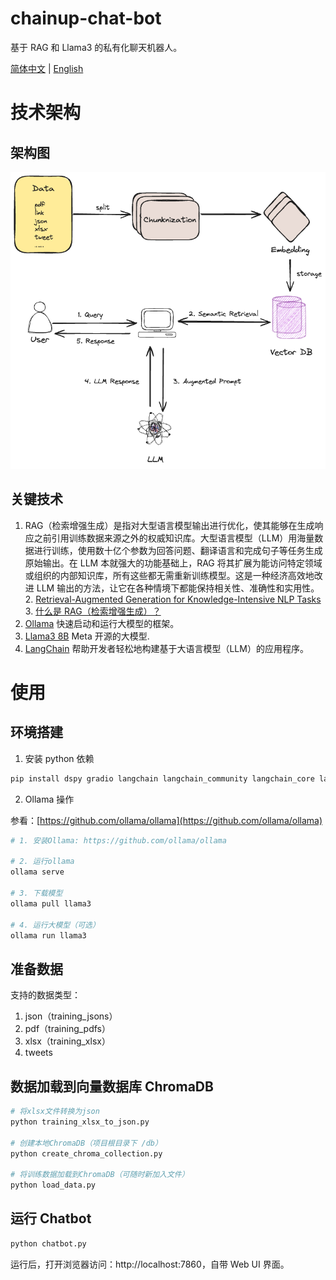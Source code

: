# chainup-chat-bot
基于 RAG 和 Llama3 的私有化聊天机器人。

[简体中文](README-zh.md) | [English](README.md)

# 技术架构
## 架构图
![chatbot](diagrams/chatbot.png)

## 关键技术
1. RAG（检索增强生成）是指对大型语言模型输出进行优化，使其能够在生成响应之前引用训练数据来源之外的权威知识库。大型语言模型（LLM）用海量数据进行训练，使用数十亿个参数为回答问题、翻译语言和完成句子等任务生成原始输出。在 LLM 本就强大的功能基础上，RAG 将其扩展为能访问特定领域或组织的内部知识库，所有这些都无需重新训练模型。这是一种经济高效地改进 LLM 输出的方法，让它在各种情境下都能保持相关性、准确性和实用性。 
   2. [Retrieval-Augmented Generation for Knowledge-Intensive NLP Tasks](https://arxiv.org/abs/2005.11401)
   3. [什么是 RAG（检索增强生成）？](https://aws.amazon.com/cn/what-is/retrieval-augmented-generation/)
2. [Ollama](https://github.com/ollama/ollama) 快速启动和运行大模型的框架。
3. [Llama3 8B](https://llama.meta.com/llama3/) Meta 开源的大模型.
4. [LangChain](https://www.langchain.com/) 帮助开发者轻松地构建基于大语言模型（LLM）的应用程序。

# 使用

## 环境搭建

1. 安装 python 依赖
```sh
pip install dspy gradio langchain langchain_community langchain_core langchain_huggingface pypdf fastembed chromadb sentence-transformers pandas openpyxl
```

2. Ollama 操作

参看：[https://github.com/ollama/ollama](https://github.com/ollama/ollama)
```sh
# 1. 安装Ollama: https://github.com/ollama/ollama

# 2. 运行ollama
ollama serve

# 3. 下载模型
ollama pull llama3

# 4. 运行大模型（可选）
ollama run llama3
```

## 准备数据
支持的数据类型：
1. json（training_jsons）
2. pdf（training_pdfs）
3. xlsx（training_xlsx）
4. tweets

## 数据加载到向量数据库 ChromaDB
```python
# 将xlsx文件转换为json
python training_xlsx_to_json.py

# 创建本地ChromaDB（项目根目录下 /db）
python create_chroma_collection.py

# 将训练数据加载到ChromaDB（可随时新加入文件）
python load_data.py
```

## 运行 Chatbot
```python
python chatbot.py
```

运行后，打开浏览器访问：http://localhost:7860，自带 Web UI 界面。


